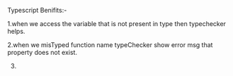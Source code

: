 Typescript Benifits:-

1.when we access the variable that is not present in type then typechecker helps.

2.when we misTyped function name typeChecker show  error msg that property does not exist.

3.